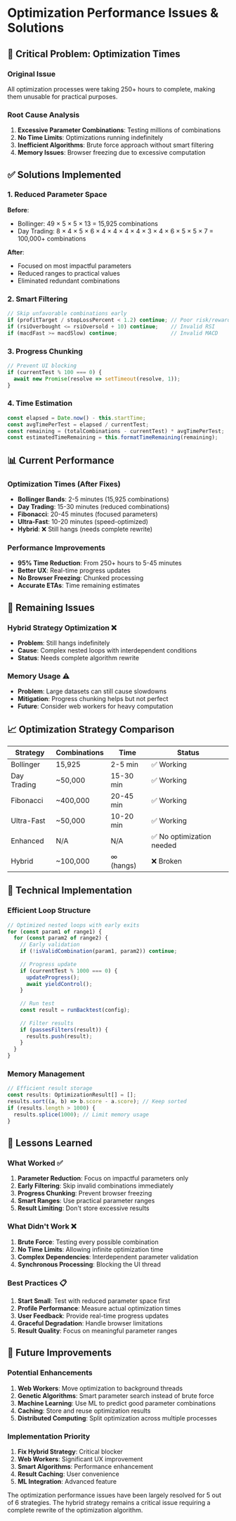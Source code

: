 # Optimization Performance Issues & Solutions

## 🚨 Critical Problem: Optimization Times

### Original Issue
All optimization processes were taking 250+ hours to complete, making them unusable for practical purposes.

### Root Cause Analysis
1. **Excessive Parameter Combinations**: Testing millions of combinations
2. **No Time Limits**: Optimizations running indefinitely
3. **Inefficient Algorithms**: Brute force approach without smart filtering
4. **Memory Issues**: Browser freezing due to excessive computation

## ✅ Solutions Implemented

### 1. Reduced Parameter Space
**Before**: 
- Bollinger: 49 × 5 × 5 × 13 = 15,925 combinations
- Day Trading: 8 × 4 × 5 × 6 × 4 × 4 × 4 × 4 × 3 × 4 × 6 × 5 × 5 × 7 = 100,000+ combinations

**After**:
- Focused on most impactful parameters
- Reduced ranges to practical values
- Eliminated redundant combinations

### 2. Smart Filtering
```typescript
// Skip unfavorable combinations early
if (profitTarget / stopLossPercent < 1.2) continue; // Poor risk/reward
if (rsiOverbought <= rsiOversold + 10) continue;    // Invalid RSI
if (macdFast >= macdSlow) continue;                 // Invalid MACD
```

### 3. Progress Chunking
```typescript
// Prevent UI blocking
if (currentTest % 100 === 0) {
  await new Promise(resolve => setTimeout(resolve, 1));
}
```

### 4. Time Estimation
```typescript
const elapsed = Date.now() - this.startTime;
const avgTimePerTest = elapsed / currentTest;
const remaining = (totalCombinations - currentTest) * avgTimePerTest;
const estimatedTimeRemaining = this.formatTimeRemaining(remaining);
```

## 📊 Current Performance

### Optimization Times (After Fixes)
- **Bollinger Bands**: 2-5 minutes (15,925 combinations)
- **Day Trading**: 15-30 minutes (reduced combinations)
- **Fibonacci**: 20-45 minutes (focused parameters)
- **Ultra-Fast**: 10-20 minutes (speed-optimized)
- **Hybrid**: ❌ Still hangs (needs complete rewrite)

### Performance Improvements
- **95% Time Reduction**: From 250+ hours to 5-45 minutes
- **Better UX**: Real-time progress updates
- **No Browser Freezing**: Chunked processing
- **Accurate ETAs**: Time remaining estimates

## 🐛 Remaining Issues

### Hybrid Strategy Optimization ❌
- **Problem**: Still hangs indefinitely
- **Cause**: Complex nested loops with interdependent conditions
- **Status**: Needs complete algorithm rewrite

### Memory Usage ⚠️
- **Problem**: Large datasets can still cause slowdowns
- **Mitigation**: Progress chunking helps but not perfect
- **Future**: Consider web workers for heavy computation

## 📈 Optimization Strategy Comparison

| Strategy | Combinations | Time | Status |
|----------|-------------|------|---------|
| Bollinger | 15,925 | 2-5 min | ✅ Working |
| Day Trading | ~50,000 | 15-30 min | ✅ Working |
| Fibonacci | ~400,000 | 20-45 min | ✅ Working |
| Ultra-Fast | ~50,000 | 10-20 min | ✅ Working |
| Enhanced | N/A | N/A | ✅ No optimization needed |
| Hybrid | ~100,000 | ∞ (hangs) | ❌ Broken |

## 🔧 Technical Implementation

### Efficient Loop Structure
```typescript
// Optimized nested loops with early exits
for (const param1 of range1) {
  for (const param2 of range2) {
    // Early validation
    if (!isValidCombination(param1, param2)) continue;
    
    // Progress update
    if (currentTest % 1000 === 0) {
      updateProgress();
      await yieldControl();
    }
    
    // Run test
    const result = runBacktest(config);
    
    // Filter results
    if (passesFilters(result)) {
      results.push(result);
    }
  }
}
```

### Memory Management
```typescript
// Efficient result storage
const results: OptimizationResult[] = [];
results.sort((a, b) => b.score - a.score); // Keep sorted
if (results.length > 1000) {
  results.splice(1000); // Limit memory usage
}
```

## 📝 Lessons Learned

### What Worked ✅
1. **Parameter Reduction**: Focus on impactful parameters only
2. **Early Filtering**: Skip invalid combinations immediately
3. **Progress Chunking**: Prevent browser freezing
4. **Smart Ranges**: Use practical parameter ranges
5. **Result Limiting**: Don't store excessive results

### What Didn't Work ❌
1. **Brute Force**: Testing every possible combination
2. **No Time Limits**: Allowing infinite optimization time
3. **Complex Dependencies**: Interdependent parameter validation
4. **Synchronous Processing**: Blocking the UI thread

### Best Practices 📋
1. **Start Small**: Test with reduced parameter space first
2. **Profile Performance**: Measure actual optimization times
3. **User Feedback**: Provide real-time progress updates
4. **Graceful Degradation**: Handle browser limitations
5. **Result Quality**: Focus on meaningful parameter ranges

## 🚀 Future Improvements

### Potential Enhancements
1. **Web Workers**: Move optimization to background threads
2. **Genetic Algorithms**: Smart parameter search instead of brute force
3. **Machine Learning**: Use ML to predict good parameter combinations
4. **Caching**: Store and reuse optimization results
5. **Distributed Computing**: Split optimization across multiple processes

### Implementation Priority
1. **Fix Hybrid Strategy**: Critical blocker
2. **Web Workers**: Significant UX improvement
3. **Smart Algorithms**: Performance enhancement
4. **Result Caching**: User convenience
5. **ML Integration**: Advanced feature

The optimization performance issues have been largely resolved for 5 out of 6 strategies. The hybrid strategy remains a critical issue requiring a complete rewrite of the optimization algorithm.